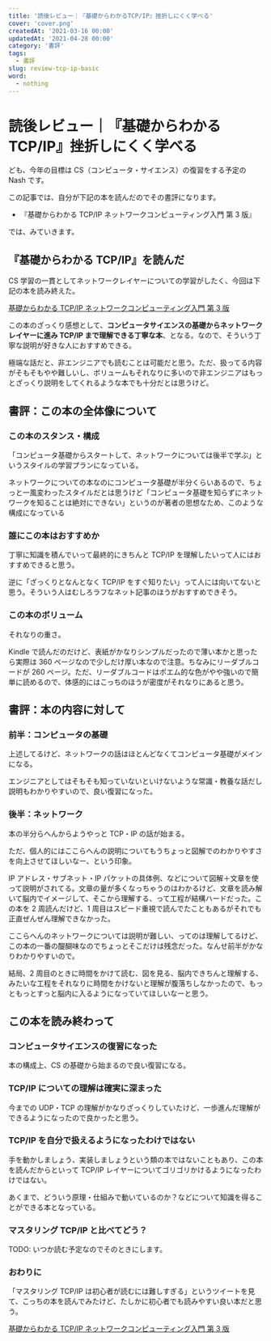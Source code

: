 ```yaml
---
title: '読後レビュー｜『基礎からわかるTCP/IP』挫折しにくく学べる'
cover: 'cover.png'
createdAt: '2021-03-16 00:00'
updatedAt: '2021-04-28 00:00'
category: '書評'
tags:
  - 書評
slug: review-tcp-ip-basic
word:
  - nothing
---
```


# 読後レビュー｜『基礎からわかる TCP/IP』挫折しにくく学べる

ども、今年の目標は CS（コンピュータ・サイエンス）の復習をする予定の Nash です。

この記事では、自分が下記の本を読んだのでその書評になります。

- 『基礎からわかる TCP/IP ネットワークコンピューティング入門 第 3 版』

では、みていきます。

## 『基礎からわかる TCP/IP』を読んだ

CS 学習の一貫としてネットワークレイヤーについての学習がしたく、今回は下記の本を読み終えた。

<!-- Affi -->

<div class="af-moshi-container">
<a href="//af.moshimo.com/af/c/click?a_id=1847646&amp;p_id=170&amp;pc_id=185&amp;pl_id=4062&amp;url=https%3A%2F%2Fwww.amazon.co.jp%2Fdp%2F4274050734" rel="nofollow" referrerpolicy="no-referrer-when-downgrade"><img src="https://images-fe.ssl-images-amazon.com/images/I/51J00iWa0IL._SL160_.jpg" alt="" style="border: none;" /><br />基礎からわかる TCP/IP ネットワークコンピューティング入門 第 3 版</a><img src="//i.moshimo.com/af/i/impression?a_id=1847646&amp;p_id=170&amp;pc_id=185&amp;pl_id=4062" alt="" width="1" height="1" style="border: 0px;" />
</div>

<!-- /Affi -->

この本のざっくり感想として、**コンピュータサイエンスの基礎からネットワークレイヤーに進み TCP/IP まで理解できる丁寧な本**、となる。なので、そういう丁寧な説明が好きな人におすすめできる。

極端な話だと、非エンジニアでも読むことは可能だと思う。ただ、扱ってる内容がそもそもやや難しいし、ボリュームもそれなりに多いので非エンジニアはもっとざっくり説明をしてくれるような本でも十分だとは思うけど。

## 書評：この本の全体像について

### この本のスタンス・構成

「コンピュータ基礎からスタートして、ネットワークについては後半で学ぶ」というスタイルの学習プランになっている。

ネットワークについての本なのにコンピュータ基礎が半分くらいあるので、ちょっと一風変わったスタイルだとは思うけど「コンピュータ基礎を知らずにネットワークを知ることは絶対にできない」というのが著者の思想なため、このような構成になっている

### 誰にこの本はおすすめか

丁寧に知識を積んでいって最終的にきちんと TCP/IP を理解したいって人にはおすすめできると思う。

逆に「ざっくりとなんとなく TCP/IP をすぐ知りたい」って人には向いてないと思う。そういう人はむしろラフなネット記事のほうがおすすめできそう。

### この本のボリューム

それなりの重さ。

Kindle で読んだのだけど、表紙がかなりシンプルだったので薄い本かと思ったら実際は 360 ページなので少しだけ厚い本なので注意。ちなみにリーダブルコードが 260 ページ。ただ、リーダブルコードはポエム的な色がやや強いので簡単に読めるので、体感的にはこっちのほうが密度がそれなりにあると思う。

## 書評：本の内容に対して

### 前半：コンピュータの基礎

上述してるけど、ネットワークの話はほとんどなくてコンピュータ基礎がメインになる。

エンジニアとしてはそもそも知っていないといけないような常識・教養な話だし説明もわかりやすいので、良い復習になった。

### 後半：ネットワーク

本の半分らへんからようやっと TCP・IP の話が始まる。

ただ、個人的にはここらへんの説明についてもうちょっと図解でのわかりやすさを向上させてほしいなー、という印象。

IP アドレス・サブネット・IP パケットの具体例、などについて図解＋文章を使って説明がされてる。文章の量が多くなっちゃうのはわかるけど、文章を読み解いて脳内でイメージして、そこから理解する、って工程が結構ハードだった。この本を 2 周読んだけど、1 周目はスピード重視で読んでたこともあるがそれでも正直ぜんぜん理解できなかった。

ここらへんのネットワークについては説明が難しい、ってのは理解してるけど、この本の一番の醍醐味なのでちょっとそこだけは残念だった。なんせ前半がかなりわかりやすいので。

結局、2 周目のときに時間をかけて読む、図を見る、脳内できちんと理解する、みたいな工程をそれなりに時間をかけないと理解が腹落ちしなかったので、もっともっとすっと脳内に入るようになっていてほしいなーと思う。

## この本を読み終わって

### コンピュータサイエンスの復習になった

本の構成上、CS の基礎から始まるので良い復習になる。

### TCP/IP についての理解は確実に深まった

今までの UDP・TCP の理解がかなりざっくりしていたけど、一歩進んだ理解ができるようになったので良かったと思う。

### TCP/IP を自分で扱えるようになったわけではない

手を動かしましょう、実装しましょうという類の本ではないこともあり、この本を読んだからといって TCP/IP レイヤーについてゴリゴリかけるようになったわけではない。

あくまで、どういう原理・仕組みで動いているのか？などについて知識を得ることができる本となっている。

### マスタリング TCP/IP と比べてどう？

TODO: いつか読む予定なのでそのときにします。

### おわりに

「マスタリング TCP/IP は初心者が読むには難しすぎる」というツイートを見て、こっちの本を読んでみたけど、たしかに初心者でも読みやすい良い本だと思う。

<!-- Affi -->
<div class="af-moshi-container">
<a href="//af.moshimo.com/af/c/click?a_id=1847646&amp;p_id=170&amp;pc_id=185&amp;pl_id=4062&amp;url=https%3A%2F%2Fwww.amazon.co.jp%2Fdp%2F4274050734" rel="nofollow" referrerpolicy="no-referrer-when-downgrade"><img src="https://images-fe.ssl-images-amazon.com/images/I/51J00iWa0IL._SL160_.jpg" alt="" style="border: none;" /><br />基礎からわかる TCP/IP ネットワークコンピューティング入門 第 3 版</a><img src="//i.moshimo.com/af/i/impression?a_id=1847646&amp;p_id=170&amp;pc_id=185&amp;pl_id=4062" alt="" width="1" height="1" style="border: 0px;" />
</div>
<!-- /Affi -->
